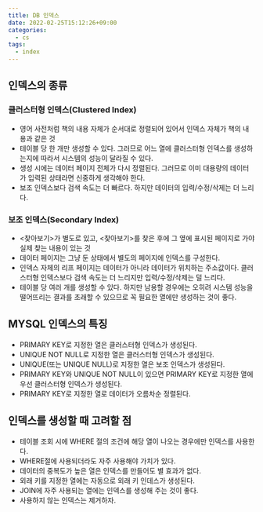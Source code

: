 ```yaml
---
title: DB 인덱스
date: 2022-02-25T15:12:26+09:00
categories:
  - cs
tags: 
  - index
---
```


## 인덱스의 종류
### 클러스터형 인덱스(Clustered Index)
- 영어 사전처럼 책의 내용 자체가 순서대로 정렬되어 있어서 인덱스 자체가 책의 내용과 같은 것  
- 테이블 당 한 개만 생성할 수 있다. 그러므로 어느 열에 클러스터형 인덱스를 생성하는지에 따라서 시스템의 성능이 달라질 수 있다.
- 생성 시에는 데이터 페이지 전체가 다시 정렬된다. 그러므로 이미 대용량의 데이터가 입력된 상태라면 신중하게 생각해야 한다.
- 보조 인덱스보다 검색 속도는 더 빠르다. 하지만 데이터의 입력/수정/삭제는 더 느리다.
### 보조 인덱스(Secondary Index)
- <찾아보기>가 별도로 있고, <찾아보기>를 찾은 후에 그 옆에 표시된 페이지로 가야 실제 찾는 내용이 있는 것
- 데이터 페이지는 그냥 둔 상태에서 별도의 페이지에 인덱스를 구성한다.
- 인덱스 자체의 리프 페이지는 데이터가 아니라 데이터가 위치하는 주소값이다. 클러스터형 인덱스보다 검색 속도는 더 느리지만 입력/수정/삭제는 덜 느리다.
- 테이블 당 여러 개를 생성할 수 있다. 하지만 남용할 경우에는 오히려 시스템 성능을 떨어뜨리는 결과를 초래할 수 있으므로 꼭 필요한 열에만 생성하는 것이 좋다.

## MYSQL 인덱스의 특징
- PRIMARY KEY로 지정한 열은 클러스터형 인덱스가 생성된다.
- UNIQUE NOT NULL로 지정한 열은 클러스터형 인덱스가 생성된다.
- UNIQUE(또는 UNIQUE NULL)로 지정한 열은 보조 인덱스가 생성된다.
- PRIMARY KEY와 UNIQUE NOT NULL이 있으면 PRIMARY KEY로 지정한 열에 우선 클러스터형 인덱스가 생성된다.
- PRIMARY KEY로 지정한 열로 데이터가 오름차순 정렬된다.

## 인덱스를 생성할 때 고려할 점
- 테이블 조회 시에 WHERE 절의 조건에 해당 열이 나오는 경우에만 인덱스를 사용한다.
- WHERE절에 사용되더라도 자주 사용해야 가치가 있다.
- 데이터의 중복도가 높은 열은 인덱스를 만들어도 별 효과가 없다.
- 외래 키를 지정한 열에는 자동으로 외래 키 인데스가 생성된다.
- JOIN에 자주 사용되는 열에는 인덱스를 생성해 주는 것이 좋다.
- 사용하지 않는 인덱스는 제거하자.
